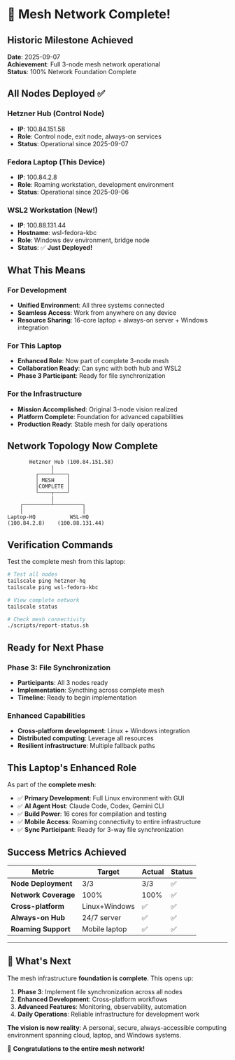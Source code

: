 # 🎉 Mesh Network Complete!

## Historic Milestone Achieved

**Date**: 2025-09-07  
**Achievement**: Full 3-node mesh network operational  
**Status**: 100% Network Foundation Complete  

## All Nodes Deployed ✅

### Hetzner Hub (Control Node)
- **IP**: 100.84.151.58
- **Role**: Control node, exit node, always-on services
- **Status**: Operational since 2025-09-07

### Fedora Laptop (This Device)
- **IP**: 100.84.2.8  
- **Role**: Roaming workstation, development environment
- **Status**: Operational since 2025-09-06

### WSL2 Workstation (New!)
- **IP**: 100.88.131.44
- **Hostname**: wsl-fedora-kbc
- **Role**: Windows dev environment, bridge node
- **Status**: ✅ **Just Deployed!**

## What This Means

### For Development
- **Unified Environment**: All three systems connected
- **Seamless Access**: Work from anywhere on any device
- **Resource Sharing**: 16-core laptop + always-on server + Windows integration

### For This Laptop
- **Enhanced Role**: Now part of complete 3-node mesh
- **Collaboration Ready**: Can sync with both hub and WSL2
- **Phase 3 Participant**: Ready for file synchronization

### For the Infrastructure
- **Mission Accomplished**: Original 3-node vision realized
- **Platform Complete**: Foundation for advanced capabilities
- **Production Ready**: Stable mesh for daily operations

## Network Topology Now Complete

```
       Hetzner Hub (100.84.151.58)
              |
         ┌────┴────┐
         │ MESH    │
         │COMPLETE │
         └────┬────┘
              |
    ┌─────────┴─────────┐
    │                   │
Laptop-HQ           WSL-HQ
(100.84.2.8)    (100.88.131.44)
```

## Verification Commands

Test the complete mesh from this laptop:

```bash
# Test all nodes
tailscale ping hetzner-hq
tailscale ping wsl-fedora-kbc

# View complete network
tailscale status

# Check mesh connectivity
./scripts/report-status.sh
```

## Ready for Next Phase

### Phase 3: File Synchronization
- **Participants**: All 3 nodes ready
- **Implementation**: Syncthing across complete mesh
- **Timeline**: Ready to begin implementation

### Enhanced Capabilities
- **Cross-platform development**: Linux + Windows integration
- **Distributed computing**: Leverage all resources
- **Resilient infrastructure**: Multiple fallback paths

## This Laptop's Enhanced Role

As part of the **complete mesh**:
- ✅ **Primary Development**: Full Linux environment with GUI
- ✅ **AI Agent Host**: Claude Code, Codex, Gemini CLI
- ✅ **Build Power**: 16 cores for compilation and testing
- ✅ **Mobile Access**: Roaming connectivity to entire infrastructure
- ✅ **Sync Participant**: Ready for 3-way file synchronization

## Success Metrics Achieved

| Metric | Target | Actual | Status |
|--------|--------|---------|---------|
| **Node Deployment** | 3/3 | 3/3 | ✅ |
| **Network Coverage** | 100% | 100% | ✅ |
| **Cross-platform** | Linux+Windows | ✅ | ✅ |
| **Always-on Hub** | 24/7 server | ✅ | ✅ |
| **Roaming Support** | Mobile laptop | ✅ | ✅ |

---

## 🚀 What's Next

The mesh infrastructure **foundation is complete**. This opens up:

1. **Phase 3**: Implement file synchronization across all nodes
2. **Enhanced Development**: Cross-platform workflows
3. **Advanced Features**: Monitoring, observability, automation
4. **Daily Operations**: Reliable infrastructure for development work

**The vision is now reality**: A personal, secure, always-accessible computing environment spanning cloud, laptop, and Windows systems.

🎉 **Congratulations to the entire mesh network!**